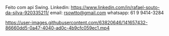 Feito com api Swing.
Linkedin: https://www.linkedin.com/in/rafael-souto-da-silva-920335211/
email: rsowtto@gmail.com
whatsapp: 61 9 9414-3284

https://user-images.githubusercontent.com/63820646/141657432-86660dd5-0a47-4040-ad0c-4b9cfc059ec1.mp4
